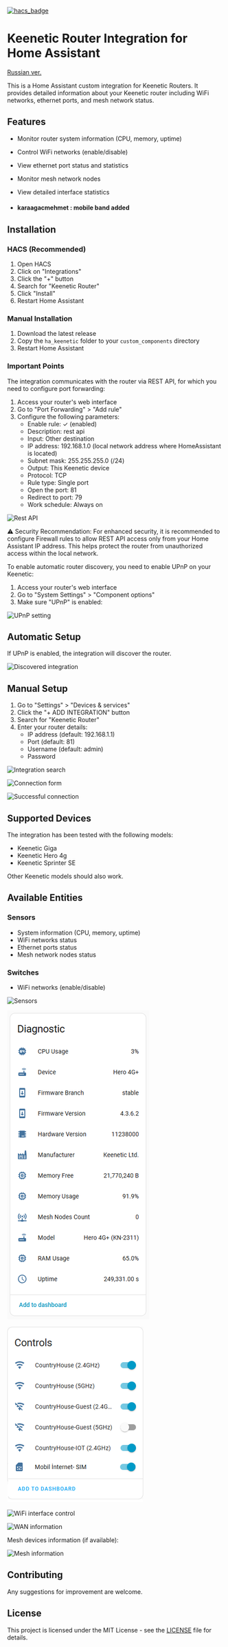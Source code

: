 [![hacs_badge](https://img.shields.io/badge/HACS-Default-orange.svg)](https://github.com/hacs/integration)

# Keenetic Router Integration for Home Assistant
[Russian ver.](README_RU.md)

This is a Home Assistant custom integration for Keenetic Routers. It provides detailed information about your Keenetic router including WiFi networks, ethernet ports, and mesh network status.

## Features

- Monitor router system information (CPU, memory, uptime)
- Control WiFi networks (enable/disable)
- View ethernet port status and statistics
- Monitor mesh network nodes
- View detailed interface statistics

- #### karaagacmehmet :  mobile band added

## Installation

### HACS (Recommended)

1. Open HACS
2. Click on "Integrations"
3. Click the "+" button
4. Search for "Keenetic Router"
5. Click "Install"
6. Restart Home Assistant

### Manual Installation

1. Download the latest release
2. Copy the `ha_keenetic` folder to your `custom_components` directory
3. Restart Home Assistant

### Important Points

The integration communicates with the router via REST API, for which you need to configure port forwarding:

1. Access your router's web interface
2. Go to "Port Forwarding" > "Add rule"
3. Configure the following parameters:
   - Enable rule: ✓ (enabled)
   - Description: rest api
   - Input: Other destination
   - IP address: 192.168.1.0 (local network address where HomeAssistant is located)
   - Subnet mask: 255.255.255.0 (/24)
   - Output: This Keenetic device
   - Protocol: TCP
   - Rule type: Single port
   - Open the port: 81
   - Redirect to port: 79
   - Work schedule: Always on

![Rest API](images/0.png)

⚠️ Security Recommendation:
For enhanced security, it is recommended to configure Firewall rules to allow REST API access only from your Home Assistant IP address. This helps protect the router from unauthorized access within the local network.

To enable automatic router discovery, you need to enable UPnP on your Keenetic:

1. Access your router's web interface
2. Go to "System Settings" > "Component options"
3. Make sure "UPnP" is enabled:

![UPnP setting](images/0-1.png)

## Automatic Setup

If UPnP is enabled, the integration will discover the router.

![Discovered integration](images/1.png)

## Manual Setup

1. Go to "Settings" > "Devices & services"
2. Click the "+ ADD INTEGRATION" button
3. Search for "Keenetic Router"
4. Enter your router details:
   - IP address (default: 192.168.1.1)
   - Port (default: 81)
   - Username (default: admin)
   - Password

![Integration search](images/1-1.png)

![Connection form](images/2.png)

![Successful connection](images/3.png)

## Supported Devices

The integration has been tested with the following models:
- Keenetic Giga
- Keenetic Hero 4g
- Keenetic Sprinter SE

Other Keenetic models should also work.

## Available Entities

### Sensors
- System information (CPU, memory, uptime)
- WiFi networks status
- Ethernet ports status
- Mesh network nodes status

### Switches
- WiFi networks (enable/disable)

![Sensors](images/4.png)

![Diagnostics](images/5.png)

![WiFi interfaces control](images/7.png)

![WiFi interface control](images/7-1.png)

![WAN information](images/8.png)

Mesh devices information (if available):

![Mesh information](images/9.png)

## Contributing

Any suggestions for improvement are welcome.

## License

This project is licensed under the MIT License - see the [LICENSE](LICENSE) file for details.
